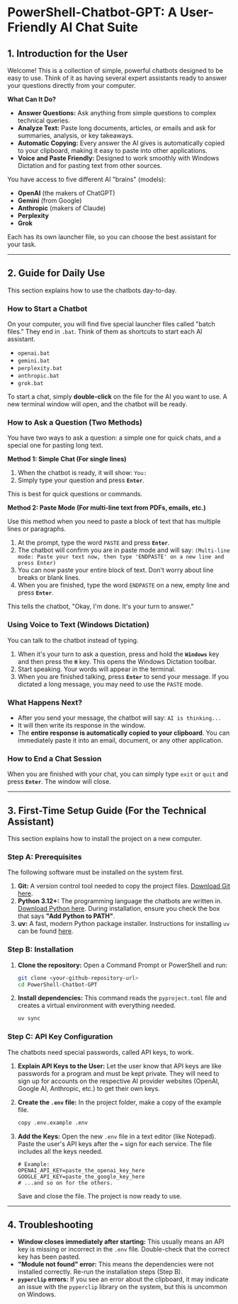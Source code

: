# PowerShell-Chatbot-GPT: A User-Friendly AI Chat Suite

## 1. Introduction for the User

Welcome! This is a collection of simple, powerful chatbots designed to be easy to use. Think of it as having several expert assistants ready to answer your questions directly from your computer.

**What Can It Do?**
-   **Answer Questions:** Ask anything from simple questions to complex technical queries.
-   **Analyze Text:** Paste long documents, articles, or emails and ask for summaries, analysis, or key takeaways.
-   **Automatic Copying:** Every answer the AI gives is automatically copied to your clipboard, making it easy to paste into other applications.
-   **Voice and Paste Friendly:** Designed to work smoothly with Windows Dictation and for pasting text from other sources.

You have access to five different AI "brains" (models):
-   **OpenAI** (the makers of ChatGPT)
-   **Gemini** (from Google)
-   **Anthropic** (makers of Claude)
-   **Perplexity**
-   **Grok**

Each has its own launcher file, so you can choose the best assistant for your task.

---

## 2. Guide for Daily Use

This section explains how to use the chatbots day-to-day.

### How to Start a Chatbot
On your computer, you will find five special launcher files called "batch files." They end in `.bat`. Think of them as shortcuts to start each AI assistant.

-   `openai.bat`
-   `gemini.bat`
-   `perplexity.bat`
-   `anthropic.bat`
-   `grok.bat`

To start a chat, simply **double-click** on the file for the AI you want to use. A new terminal window will open, and the chatbot will be ready.

### How to Ask a Question (Two Methods)
You have two ways to ask a question: a simple one for quick chats, and a special one for pasting long text.

**Method 1: Simple Chat (For single lines)**

1.  When the chatbot is ready, it will show: `You:`
2.  Simply type your question and press **`Enter`**.

This is best for quick questions or commands.

**Method 2: Paste Mode (For multi-line text from PDFs, emails, etc.)**

Use this method when you need to paste a block of text that has multiple lines or paragraphs.

1.  At the prompt, type the word `PASTE` and press **`Enter`**.
2.  The chatbot will confirm you are in paste mode and will say:
    `(Multi-line mode: Paste your text now, then type 'ENDPASTE' on a new line and press Enter)`
3.  You can now paste your entire block of text. Don't worry about line breaks or blank lines.
4.  When you are finished, type the word `ENDPASTE` on a new, empty line and press **`Enter`**.

This tells the chatbot, "Okay, I'm done. It's your turn to answer."

### Using Voice to Text (Windows Dictation)
You can talk to the chatbot instead of typing.

1.  When it's your turn to ask a question, press and hold the **`Windows`** key and then press the **`H`** key. This opens the Windows Dictation toolbar.
2.  Start speaking. Your words will appear in the terminal.
3.  When you are finished talking, press **`Enter`** to send your message. If you dictated a long message, you may need to use the `PASTE` mode.

### What Happens Next?
-   After you send your message, the chatbot will say: `AI is thinking...`
-   It will then write its response in the window.
-   The **entire response is automatically copied to your clipboard**. You can immediately paste it into an email, document, or any other application.

### How to End a Chat Session
When you are finished with your chat, you can simply type `exit` or `quit` and press **`Enter`**. The window will close.

---

## 3. First-Time Setup Guide (For the Technical Assistant)

This section explains how to install the project on a new computer.

### Step A: Prerequisites
The following software must be installed on the system first.
1.  **Git:** A version control tool needed to copy the project files. [Download Git here](https://git-scm.com/downloads).
2.  **Python 3.12+:** The programming language the chatbots are written in. [Download Python here](https://www.python.org/downloads/). During installation, ensure you check the box that says **"Add Python to PATH"**.
3.  **uv:** A fast, modern Python package installer. Instructions for installing `uv` can be found [here](https://github.com/astral-sh/uv).

### Step B: Installation
1.  **Clone the repository:** Open a Command Prompt or PowerShell and run:
    ```bash
    git clone <your-github-repository-url>
    cd PowerShell-Chatbot-GPT
    ```
2.  **Install dependencies:** This command reads the `pyproject.toml` file and creates a virtual environment with everything needed.
    ```bash
    uv sync
    ```

### Step C: API Key Configuration
The chatbots need special passwords, called API keys, to work.

1.  **Explain API Keys to the User:** Let the user know that API keys are like passwords for a program and must be kept private. They will need to sign up for accounts on the respective AI provider websites (OpenAI, Google AI, Anthropic, etc.) to get their own keys.

2.  **Create the `.env` file:** In the project folder, make a copy of the example file.
    ```bash
    copy .env.example .env
    ```

3.  **Add the Keys:** Open the new `.env` file in a text editor (like Notepad). Paste the user's API keys after the `=` sign for each service. The file includes all the keys needed.
    ```env
    # Example:
    OPENAI_API_KEY=paste_the_openai_key_here
    GOOGLE_API_KEY=paste_the_google_key_here
    # ...and so on for the others.
    ```
    Save and close the file. The project is now ready to use.

---

## 4. Troubleshooting

-   **Window closes immediately after starting:** This usually means an API key is missing or incorrect in the `.env` file. Double-check that the correct key has been pasted.
-   **"Module not found" error:** This means the dependencies were not installed correctly. Re-run the installation steps (Step B).
-   **`pyperclip` errors:** If you see an error about the clipboard, it may indicate an issue with the `pyperclip` library on the system, but this is uncommon on Windows.
